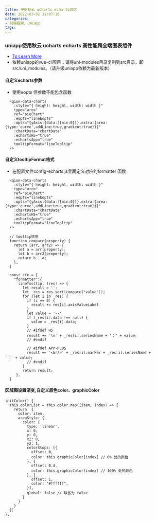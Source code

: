 ```yaml
---
title: 使用秋云 ucharts echarts踩坑
date: 2022-03-02 11:07:10
categories:
- 前端框架、uniapp
tags:
---
```


### uniapp使用秋云 ucharts echarts 高性能跨全端图表组件
* <a href="https://ext.dcloud.net.cn/plugin?id=271" style="color: blue;">To Learn More</a> 
* 依赖uniapp的vue-cli项目：请将uni-modules目录复制到src目录，即src/uni_modules。（请升级uniapp依赖为最新版本）

#### 自定义echarts参数
* 使用eopts 但参数不能包含函数
```
  <qiun-data-charts
    :style="{ height: height, width: width }"
    type="area"
    ref="pieChart"
    :eopts="lineEopts"
    :opts="{yAxis:{data:[{min:0}]},extra:{area:{type:'curve',addLine:true,gradient:true}}}"
    :chartData="chartData" 
    :echartsH5="true" 
    :echartsApp="true"
    tooltipFormat="lineTooltip"
  />
```

#### 自定义tooltipFormat格式
* 在配置文件config-echarts.js里面定义对应的formatter 函数
```
  <qiun-data-charts
    :style="{ height: height, width: width }"
    type="area"
    ref="pieChart"
    :eopts="lineEopts"
    :opts="{yAxis:{data:[{min:0}]},extra:{area:{type:'curve',addLine:true,gradient:true}}}"
    :chartData="chartData" 
    :echartsH5="true" 
    :echartsApp="true"
    tooltipFormat="lineTooltip"
  />

  // tooltip排序
  function compare(property) {
    return (arr, arr2) => {
      let a = arr[property];
      let b = arr2[property];
      return b - a;
    };
  }

  const cfe = {
    "formatter":{
      lineTooltip: (res) => {
        let result = '';
        let _res = res.sort(compare("value"));
        for (let i in _res) {
          if (i == 0) {
            result += res[i].axisValueLabel
          }
          let value = '--'
          if (_res[i].data !== null) {
            value = _res[i].data;
          }
          // #ifdef H5
          result += '\n' + _res[i].seriesName + '：' + value;
          // #endif
          
          // #ifdef APP-PLUS
          result += '<br/>' + _res[i].marker + _res[i].seriesName + '：' + value;
          // #endif
        }
        return result;
     },
  }
```

#### 区域图设置渐变,自定义颜色color、graphicColor
```
initColor() {
  this.colorList = this.color.map((item, index) => {
    return  {
      color: item,
      areaStyle: {
        color: {
          type: 'linear',
          x: 0,
          y: 0,
          x2: 0,
          y2: 1,
          colorStops: [{
            offset: 0,
            color: this.graphicColor[index] // 0% 处的颜色
          }, {
            offset: 0.4,
            color: this.graphicColor[index] // 100% 处的颜色
          }, {
            offset: 1,
            color: "#ffffff",
          }],
          global: false // 缺省为 false
        }
      }
    }
  })
},
```


